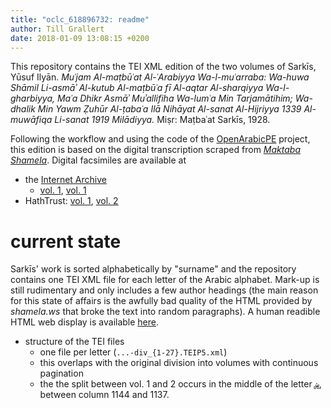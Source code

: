 ```yaml
---
title: "oclc_618896732: readme"
author: Till Grallert
date: 2018-01-09 13:08:15 +0200
---
```


This repository contains the TEI XML edition of the two volumes of Sarkīs, Yūsuf Ilyān. *Muʿjam Al-maṭbūʿat Al-ʿArabiyya Wa-l-muʿarraba: Wa-huwa Shāmil Li-asmāʾ Al-kutub Al-maṭbūʿa fī Al-aqtar Al-sharqiyya Wa-l-gharbiyya, Maʿa Dhikr Asmāʾ Muʾallifiha Wa-lumʿa Min Tarjamātihim; Wa-dhalik Min Yawm Ẓuhūr Al-ṭabaʿa Ilā Nihāyat Al-sanat Al-Hijriyya 1339 Al-muwāfiqa Li-sanat 1919 Milādiyya.* Miṣr: Maṭbaʿat Sarkīs, 1928.

Following the workflow and using the code of the [OpenArabicPE](https://www.github.com/openarabicpe) project, this edition is based on the digital transcription scraped from [*Maktaba Shamela*](http://shamela.ws/index.php/book/1242). Digital facsimiles are available at 
- the [Internet Archive](https://www.archive.org)
    + [vol. 1](https://archive.org/details/MUJAAMSARKIS01), [vol. 1](https://archive.org/details/lis00040)
- HathTrust: [vol. 1](https://hdl.handle.net/2027/inu.30000011432139), [vol. 2](https://hdl.handle.net/2027/inu.30000124763958)

# current state

Sarkīs' work is sorted alphabetically by "surname" and the repository contains one TEI XML file for each letter of the Arabic alphabet. Mark-up is still rudimentary and only includes a few author headings (the main reason for this state of affairs is the awfully bad quality of the HTML provided by *shamela.ws* that broke the text into random paragraphs). A human readible HTML web display is available [here](https://rawgit.com/tillgrallert/oclc_618896732/master/tei/oclc_618896732-div_1.TEIP5.xml).

- structure of the TEI files
    + one file per letter (`...-div_{1-27}.TEIP5.xml`)
    + this overlaps with the original division into volumes with continuous pagination
    + the the split between vol. 1 and 2 occurs in the middle of the letter [`ش`](tei/oclc_618896732-div_12.TEIP5.xml), between column 1144 and 1137.